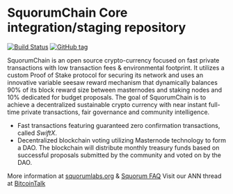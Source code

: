 SquorumChain Core integration/staging repository
=====================================

[![Build Status](https://travis-ci.org/heliumchain/squorum.png)](https://travis-ci.org/heliumchain/squorum) [![GitHub tag](https://img.shields.io/github/tag/heliumchain/squorum.svg)](https://github.com/heliumchain/helium/tree/v0.1)

SquorumChain is an open source crypto-currency focused on fast private transactions with low transaction fees & environmental footprint.  It utilizes a custom Proof of Stake protocol for securing its network and uses an innovative variable seesaw reward mechanism that dynamically balances 90% of its block reward size between masternodes and staking nodes and 10% dedicated for budget proposals. The goal of SquorumChain is to achieve a decentralized sustainable crypto currency with near instant full-time private transactions, fair governance and community intelligence.
- Fast transactions featuring guaranteed zero confirmation transactions, called _SwiftX_.
- Decentralized blockchain voting utilizing Masternode technology to form a DAO. The blockchain will distribute monthly treasury funds based on successful proposals submitted by the community and voted on by the DAO.

More information at [squorumlabs.org](http://www.squorumlabs.org) & [Squorum FAQ](https://www.squorumlabs.org/docs/frequently-asked-questions) Visit our ANN thread at [BitcoinTalk](https://bitcointalk.org/index.php?topic=1809278.0)
